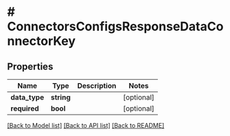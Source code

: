 # # ConnectorsConfigsResponseDataConnectorKey

## Properties

Name | Type | Description | Notes
------------ | ------------- | ------------- | -------------
**data_type** | **string** |  | [optional]
**required** | **bool** |  | [optional]

[[Back to Model list]](../../README.md#models) [[Back to API list]](../../README.md#endpoints) [[Back to README]](../../README.md)
